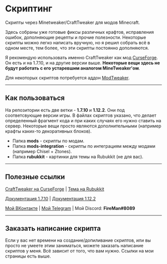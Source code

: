# Скриптинг
Скрипты через Minetweaker/CraftTweaker для модов Minecraft.

Здесь собраны уже готовые фиксы различных крафтов, исправления ошибок, дополняющие рецепты и прочие полезности. Некоторые скрипты можно легко написать вручную, но я решил собрать всё в одном месте, тем более, что эти скрипты постоянно дополняются.

Я рекомендую использовать именно CraftTweaker как мод [CurseForge](https://www.curseforge.com/minecraft/mc-mods/crafttweaker). Он есть и на 1.7.10, и на другие версии выше. **Некоторые вещи здесь не будут работать с его устаревшим аналогом MineTweaker'ом**.

Для некоторых скриптов потребуется аддон [ModTweaker](https://www.curseforge.com/minecraft/mc-mods/modtweaker).
***
## Как пользоваться
На репозитории есть две ветки - **1.7.10** и **1.12.2**. Они под соответсвующие версии игры. В файлах скриптов указано, что делает определенный фрагмент кода и при каких случаях его нужно ставить на сервер. Некоторые вещи просто являются дополнительными (например крафты каких-то декоративных блоков).

* Папка **mods** - скрипты по модам.
* Папка **mods-integration** - скрипты по интеграциям между модами (например Chisel + Ztones).
* Папка **rubukkit** - картинки для темы на Rubukkit (не для вас).
***
## Полезные ссылки
[CraftTweaker на CurseForge](https://www.curseforge.com/minecraft/mc-mods/crafttweaker) | [Тема на Rubukkit](http://rubukkit.org/threads/ispravlenija-receptov-v-modax-minetweaker-crafttweaker.163629/)

[Документация 1.7.10](http://minetweaker3.powerofbytes.com/wiki/Main_Page) | [Документация 1.12.2](https://docs.blamejared.com/1.12/en/)

[Мой ВКонтакте](https://vk.com/fireman9) | [Мой Telegram](https://t.me/FireManDK) | Мой Discord: **FireMan#8089**
***
## Заказать написание скрипта
Если у вас нет времени на создание/допиливание скриптов, или вы просто не умеете этим заниматься, можете заказать написание скриптов у меня. Всё зависит от того, что вам нужно. Ссылки на мои страницы есть выше.